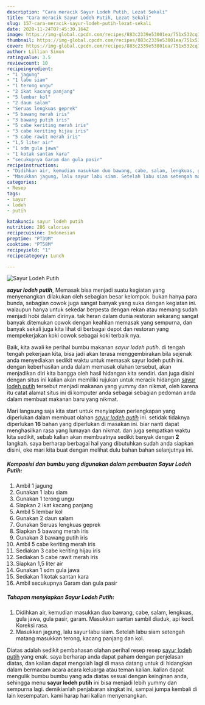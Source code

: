 ```yaml
---
description: "Cara meracik Sayur Lodeh Putih, Lezat Sekali"
title: "Cara meracik Sayur Lodeh Putih, Lezat Sekali"
slug: 157-cara-meracik-sayur-lodeh-putih-lezat-sekali
date: 2020-11-24T07:45:30.164Z
image: https://img-global.cpcdn.com/recipes/883c2339e53001ea/751x532cq70/sayur-lodeh-putih-foto-resep-utama.jpg
thumbnail: https://img-global.cpcdn.com/recipes/883c2339e53001ea/751x532cq70/sayur-lodeh-putih-foto-resep-utama.jpg
cover: https://img-global.cpcdn.com/recipes/883c2339e53001ea/751x532cq70/sayur-lodeh-putih-foto-resep-utama.jpg
author: Lillian Simon
ratingvalue: 3.5
reviewcount: 10
recipeingredient:
- "1 jagung"
- "1 labu siam"
- "1 terong ungu"
- "2 ikat kacang panjang"
- "5 lembar kol"
- "2 daun salam"
- "Seruas lengkuas geprek"
- "5 bawang merah iris"
- "3 bawang putih iris"
- "5 cabe keriting merah iris"
- "3 cabe keriting hijau iris"
- "5 cabe rawit merah iris"
- "1,5 liter air"
- "1 sdm gula jawa"
- "1 kotak santan kara"
- "secukupnya Garam dan gula pasir"
recipeinstructions:
- "Didihkan air, kemudian masukkan duo bawang, cabe, salam, lengkuas, gula jawa, gula pasir, garam. Masukkan santan sambil diaduk, api kecil. Koreksi rasa."
- "Masukkan jagung, lalu sayur labu siam. Setelah labu siam setengah matang masukkan terong, kacang panjang dan kol."
categories:
- Resep
tags:
- sayur
- lodeh
- putih

katakunci: sayur lodeh putih 
nutrition: 286 calories
recipecuisine: Indonesian
preptime: "PT39M"
cooktime: "PT58M"
recipeyield: "1"
recipecategory: Lunch

---
```



![Sayur Lodeh Putih](https://img-global.cpcdn.com/recipes/883c2339e53001ea/751x532cq70/sayur-lodeh-putih-foto-resep-utama.jpg)

<b><i>sayur lodeh putih</i></b>, Memasak bisa menjadi suatu kegiatan yang menyenangkan dilakukan oleh sebagian besar kelompok. bukan hanya para bunda, sebagian cowok juga sangat banyak yang suka dengan kegiatan ini. walaupun hanya untuk sekedar berpesta dengan rekan atau memang sudah menjadi hobi dalam dirinya. tak heran dalam dunia restoran sekarang sangat banyak ditemukan cowok dengan keahlian memasak yang sempurna, dan banyak sekali juga kita lihat di berbagai depot dan restoran yang mempekerjakan koki cowok sebagai koki terbaik nya.

Baik, kita awali ke perihal bumbu makanan <i>sayur lodeh putih</i>. di tengah tengah pekerjaan kita, bisa jadi akan terasa menggembirakan bila sejenak anda menyediakan sedikit waktu untuk memasak sayur lodeh putih ini. dengan keberhasilan anda dalam memasak olahan tersebut, akan menjadikan diri kita bangga oleh hasil hidangan kita sendiri. dan juga disini dengan situs ini kalian akan memiliki rujukan untuk meracik hidangan <u>sayur lodeh putih</u> tersebut menjadi makanan yang yummy dan nikmat, oleh karena itu catat alamat situs ini di komputer anda sebagai sebagian pedoman anda dalam membuat makanan baru yang nikmat.




Mari langsung saja kita start untuk menyiapkan perlengkapan yang diperlukan dalam membuat olahan <u><i>sayur lodeh putih</i></u> ini. setidak tidaknya diperlukan <b>16</b> bahan yang diperlukan di masakan ini. biar nanti dapat menghasilkan rasa yang lumayan dan nikmat. dan juga sempatkan waktu kita sedikit, sebab kalian akan membuatnya sedikit banyak dengan <b>2</b> langkah. saya berharap berbagai hal yang dibutuhkan sudah anda siapkan disini, oke mari kita buat dengan melihat dulu bahan bahan selanjutnya ini.

<!--inarticleads1-->

##### Komposisi dan bumbu yang digunakan dalam pembuatan Sayur Lodeh Putih:

1. Ambil 1 jagung
1. Gunakan 1 labu siam
1. Gunakan 1 terong ungu
1. Siapkan 2 ikat kacang panjang
1. Ambil 5 lembar kol
1. Gunakan 2 daun salam
1. Gunakan Seruas lengkuas geprek
1. Siapkan 5 bawang merah iris
1. Gunakan 3 bawang putih iris
1. Ambil 5 cabe keriting merah iris
1. Sediakan 3 cabe keriting hijau iris
1. Sediakan 5 cabe rawit merah iris
1. Siapkan 1,5 liter air
1. Gunakan 1 sdm gula jawa
1. Sediakan 1 kotak santan kara
1. Ambil secukupnya Garam dan gula pasir




<!--inarticleads2-->

##### Tahapan menyiapkan Sayur Lodeh Putih:

1. Didihkan air, kemudian masukkan duo bawang, cabe, salam, lengkuas, gula jawa, gula pasir, garam. Masukkan santan sambil diaduk, api kecil. Koreksi rasa.
1. Masukkan jagung, lalu sayur labu siam. Setelah labu siam setengah matang masukkan terong, kacang panjang dan kol.




Diatas adalah sedikit pembahasan olahan perihal resep resep <u>sayur lodeh putih</u> yang enak. saya berharap anda dapat paham dengan penjelasan diatas, dan kalian dapat mengolah lagi di masa datang untuk di hidangkan dalam bermacam acara acara keluarga atau teman kalian. kalian dapat mengulik bumbu bumbu yang ada diatas sesuai dengan keinginan anda, sehingga menu <b>sayur lodeh putih</b> ini bisa menjadi lebih yummy dan sempurna lagi. demikianlah penjabaran singkat ini, sampai jumpa kembali di lain kesempatan. kami harap hari kalian menyenangkan.
